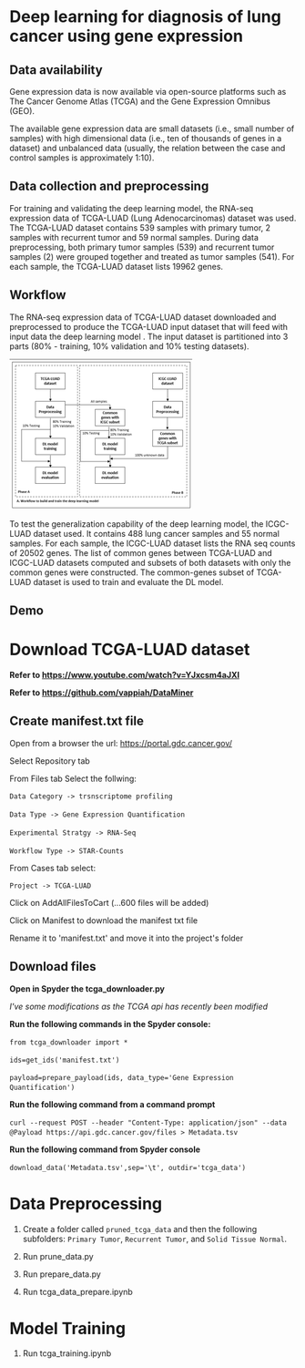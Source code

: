 

# Deep learning for diagnosis of lung cancer using gene expression

## Data availability
Gene expression data is now available via open-source platforms such as The Cancer Genome Atlas (TCGA) and the Gene Expression Omnibus (GEO).

The available gene expression data are small datasets (i.e., small number of samples) with high dimensional data (i.e., ten of thousands of genes in a dataset) and unbalanced data (usually, the relation between the case and control samples is approximately 1:10).

## Data collection and preprocessing
For training and validating the deep learning model, the RNA-seq expression data of TCGA-LUAD (Lung Adenocarcinomas) dataset  was used. The TCGA-LUAD dataset contains 539 samples with primary tumor, 2 samples with recurrent tumor and 59 normal samples. During data preprocessing, both primary tumor samples (539) and recurrent tumor samples (2) were grouped together and treated as tumor samples (541). For each sample, the TCGA-LUAD dataset lists 19962 genes.

## Workflow
The RNA-seq expression data of TCGA-LUAD dataset downloaded and preprocessed to produce the TCGA-LUAD input dataset that will feed with input data the deep learning model . The input dataset is partitioned into 3 parts (80% - training, 10% validation and 10% testing datasets).

![Alt text](image.png)

To test the generalization capability of the deep learning model, the ICGC-LUAD  dataset used. It contains 488 lung cancer samples and 55 normal samples. For each sample, the ICGC-LUAD dataset lists the RNA seq counts of 20502 genes. 
The list of common genes between TCGA-LUAD and ICGC-LUAD datasets computed and subsets of both datasets with only the common genes were constructed. The common-genes subset of TCGA-LUAD dataset is used to train and evaluate the DL model.

## Demo


# Download TCGA-LUAD dataset
**Refer to https://www.youtube.com/watch?v=YJxcsm4aJXI**

**Refer to https://github.com/vappiah/DataMiner**

## Create manifest.txt file

Open from a browser the url: https://portal.gdc.cancer.gov/

Select Repository tab

From Files tab Select the follwing:

    Data Category -> trsnscriptome profiling
    
    Data Type -> Gene Expression Quantification
    
    Experimental Stratgy -> RNA-Seq
    
    Workflow Type -> STAR-Counts
    
From Cases tab select:

    Project -> TCGA-LUAD

Click on AddAllFilesToCart (...600 files will be added) 

Click on Manifest to download the manifest txt file

Rename it to 'manifest.txt' and move it into the project's folder

## Download files


**Open in Spyder the tcga_downloader.py**

*I've some modifications as the TCGA api has recently been modified*

**Run the following commands in the Spyder console:**

`from tcga_downloader import *`

`ids=get_ids('manifest.txt')`

`payload=prepare_payload(ids, data_type='Gene Expression Quantification')`

**Run the following command from a command prompt**

`curl --request POST --header "Content-Type: application/json" --data @Payload https://api.gdc.cancer.gov/files > Metadata.tsv`

**Run the following command from Spyder console**

`download_data('Metadata.tsv',sep='\t', outdir='tcga_data')`


# Data Preprocessing

1. Create a folder called `pruned_tcga_data` and then the following subfolders: `Primary Tumor`, `Recurrent Tumor`, and `Solid Tissue Normal`.

2. Run prune_data.py

3. Run prepare_data.py

4. Run tcga_data_prepare.ipynb

# Model Training

1. Run tcga_training.ipynb

